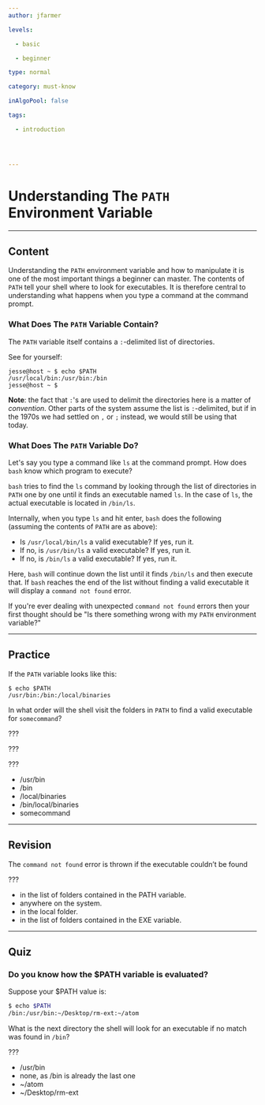 ```yaml
---
author: jfarmer

levels:

  - basic

  - beginner

type: normal

category: must-know

inAlgoPool: false

tags:

  - introduction




---
```


# Understanding The `PATH` Environment Variable

---
## Content

Understanding the `PATH` environment variable and how to manipulate it is one of the most important things a beginner can master.  The contents of `PATH` tell your shell where to look for executables.  It is therefore central to understanding what happens when you type a command at the command prompt.

### What Does The `PATH` Variable Contain?

The `PATH` variable itself contains a `:`-delimited list of directories.

See for yourself:

```console
jesse@host ~ $ echo $PATH
/usr/local/bin:/usr/bin:/bin
jesse@host ~ $
```

**Note**: the fact that `:`'s are used to delimit the directories here is a matter of *convention*.  Other parts of the system assume the list is `:`-delimited, but if in the 1970s we had settled on `,` or `;` instead, we would still be using that today.

### What Does The `PATH` Variable Do?

Let's say you type a command like `ls` at the command prompt.  How does `bash` know which program to execute?

`bash` tries to find the `ls` command by looking through the list of directories in `PATH` one by one until it finds an executable named `ls`.  In the case of `ls`, the actual executable is located in `/bin/ls`.

Internally, when you type `ls` and hit enter, `bash` does the following (assuming the contents of `PATH` are as above):

- Is `/usr/local/bin/ls` a valid executable?  If yes, run it.
- If no, is `/usr/bin/ls` a valid executable?  If yes, run it.
- If no, is `/bin/ls` a valid executable?  If yes, run it.

Here, `bash` will continue down the list until it finds `/bin/ls` and then execute that.  If `bash` reaches the end of the list without finding a valid executable it will display a `command not found` error.

If you're ever dealing with unexpected `command not found` errors then your first thought should be "Is there something wrong with my `PATH` environment variable?"

---
## Practice

If the `PATH` variable looks like this:
```
$ echo $PATH
/usr/bin:/bin:/local/binaries
```
In what order will the shell visit the folders in `PATH` to find a valid executable for `somecommand`?

???

???

???

* /usr/bin
* /bin
* /local/binaries
* /bin/local/binaries
* somecommand

---
## Revision

The `command not found` error is thrown if the executable couldn’t be found

???

* in the list of folders contained in the PATH variable.
* anywhere on the system.
* in the local folder.
* in the list of folders contained in the EXE variable.

---
## Quiz
### Do you know how the $PATH variable is evaluated?

Suppose your $PATH value is:

```bash
$ echo $PATH
/bin:/usr/bin:~/Desktop/rm-ext:~/atom
```
What is the next directory the shell will look
for an executable if no match was found in `/bin`?


 ???

* /usr/bin
* none, as /bin is already the last one
* ~/atom
* ~/Desktop/rm-ext

